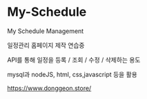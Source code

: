 # My-Schedule
My Schedule Management

일정관리 홈페이지 제작 연습중

API를 통해 일정을 등록 / 조회 / 수정 / 삭제하는 용도

mysql과 nodeJS, html, css,javascript 등을 활용

https://www.donggeon.store/
